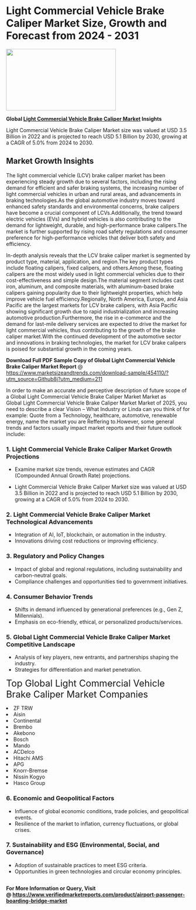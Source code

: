 <H1>Light Commercial Vehicle Brake Caliper Market Size, Growth and Forecast from 2024 - 2031</H1><img class="aligncenter size-medium wp-image-584254" src="https://thirdeyenews.in/wp-content/uploads/2024/09/Global-Market-Research-300x168.jpeg" alt="" width="300" height="168" /><p><strong>Global&nbsp;<a href="https://www.marketsizeandtrends.com/download-sample/454110/?utm_source=Github8j?utm_medium=211">Light Commercial Vehicle Brake Caliper Market</a> Insights</strong></p><p>Light Commercial Vehicle Brake Caliper Market size was valued at USD 3.5 Billion in 2022 and is projected to reach USD 5.1 Billion by 2030, growing at a CAGR of 5.0% from 2024 to 2030.</p><p><h2>Market Growth Insights</h2> <p>The light commercial vehicle (LCV) brake caliper market has been experiencing steady growth due to several factors, including the rising demand for efficient and safer braking systems, the increasing number of light commercial vehicles in urban and rural areas, and advancements in braking technologies.As the global automotive industry moves toward enhanced safety standards and environmental concerns, brake calipers have become a crucial component of LCVs.Additionally, the trend toward electric vehicles (EVs) and hybrid vehicles is also contributing to the demand for lightweight, durable, and high-performance brake calipers.The market is further supported by rising road safety regulations and consumer preference for high-performance vehicles that deliver both safety and efficiency.</p> <p>In-depth analysis reveals that the LCV brake caliper market is segmented by product type, material, application, and region.The key product types include floating calipers, fixed calipers, and others.Among these, floating calipers are the most widely used in light commercial vehicles due to their cost-effectiveness and simple design.The material segment includes cast iron, aluminum, and composite materials, with aluminum-based brake calipers gaining popularity due to their lightweight properties, which help improve vehicle fuel efficiency.Regionally, North America, Europe, and Asia Pacific are the largest markets for LCV brake calipers, with Asia Pacific showing significant growth due to rapid industrialization and increasing automotive production.Furthermore, the rise in e-commerce and the demand for last-mile delivery services are expected to drive the market for light commercial vehicles, thus contributing to the growth of the brake caliper market.With the continued development of the automotive sector and innovations in braking technologies, the market for LCV brake calipers is poised for substantial growth in the coming years.</p> <p><span class=""><strong>Download Full PDF Sample Copy of Global Light Commercial Vehicle Brake Caliper Market Report</strong> @ <a href="https://www.marketsizeandtrends.com/download-sample/454110/?utm_source=Github8j?utm_medium=211" target="_blank">https://www.marketsizeandtrends.com/download-sample/454110/?utm_source=Github8j?utm_medium=211</a></span></p><p>In order to make an accurate and perceptive description of future scope of a Global&nbsp;Light Commercial Vehicle Brake Caliper Market Market as Global&nbsp;Light Commercial Vehicle Brake Caliper Market Market of 2025, you need to describe a clear Vision &ndash; What Industry or Linda can you think of for example: Quote from a Technology, healthcare, automotive, renewable energy, name the market you are Reffering to.However, some general trends and factors usually impact market reports and their future outlook include:</p><h3>1.&nbsp;<strong>Light Commercial Vehicle Brake Caliper Market Growth Projections</strong></h3><ul><li>Examine market size trends, revenue estimates and CAGR (Compounded Annual Growth Rate) projections.</li><li><p>Light Commercial Vehicle Brake Caliper Market size was valued at USD 3.5 Billion in 2022 and is projected to reach USD 5.1 Billion by 2030, growing at a CAGR of 5.0% from 2024 to 2030.</p></li></ul><h3>2.&nbsp;<strong>Light Commercial Vehicle Brake Caliper Market Technological Advancements</strong></h3><ul><li>Integration of AI, IoT, blockchain, or automation in the industry.</li><li>Innovations driving cost reductions or improving efficiency.</li></ul><h3>3.&nbsp;<strong>Regulatory and Policy Changes</strong></h3><ul><li>Impact of global and regional regulations, including sustainability and carbon-neutral goals.</li><li>Compliance challenges and opportunities tied to government initiatives.</li></ul><h3>4.&nbsp;<strong>Consumer Behavior Trends</strong></h3><ul><li>Shifts in demand influenced by generational preferences (e.g., Gen Z, Millennials).</li><li>Emphasis on eco-friendly, ethical, or personalized products/services.</li></ul><h3>5.&nbsp;<strong>Global Light Commercial Vehicle Brake Caliper Market Competitive Landscape</strong></h3><ul><li>Analysis of key players, new entrants, and partnerships shaping the industry.</li><li>Strategies for differentiation and market penetration.</li></ul><p data-pm-slice="1 1 []"><span style="color: inherit; font-family: inherit; font-size: 25px;">Top Global Light Commercial Vehicle Brake Caliper Market Companies</span></p><div class="" data-test-id=""><p><li>ZF TRW</li><li> Aisin</li><li> Continental</li><li> Brembo</li><li> Akebono</li><li> Bosch</li><li> Mando</li><li> ACDelco</li><li> Hitachi AMS</li><li> APG</li><li> Knorr-Bremse</li><li> Nissin Kogyo</li><li> Hasco Group</li></p></div><h3>6.&nbsp;<strong>Economic and Geopolitical Factors</strong></h3><ul><li>Influence of global economic conditions, trade policies, and geopolitical events.</li><li>Resilience of the market to inflation, currency fluctuations, or global crises.</li></ul><h3>7.&nbsp;<strong>Sustainability and ESG (Environmental, Social, and Governance)</strong></h3><ul><li>Adoption of sustainable practices to meet ESG criteria.</li><li>Opportunities in green technologies and circular economy principles.</li></ul><h2><strong style="font-size: 14px;">For More Information or Query, Visit @&nbsp;</strong><a style="background-color: #ffffff; font-size: 14px;" href="https://www.marketsizeandtrends.com/report/light-commercial-vehicle-brake-caliper-market/" target="_blank">https://www.verifiedmarketreports.com/product/airport-passenger-boarding-bridge-market</a></h2>